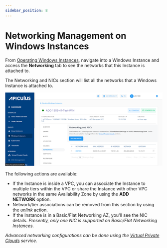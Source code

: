 ```yaml
---
sidebar_position: 8
---
```

# Networking Management on Windows Instances

From [Operating Windows Instances](https://docs.apiculus.com/hc/en-in/articles/13280072414749), navigate into a Windows Instance and access the **Networking** tab to see the networks that this Instance is attached to.

The Networking and NICs section will list all the networks that a Windows Instance is attached to.

![Networking Management](img/NetworkingManagement.png)

The following actions are available:

- If the Instance is inside a VPC, you can associate the Instance to multiple tiers within the VPC or share the Instance with other VPC networks in the same Availability Zone by using the **ADD NETWORK** option.
- Network/tier associations can be removed from this section by using the _unlink_ action.
- If the Instance is in a Basic/Flat Networking AZ, you'll see the NIC details. _Presently, only one NIC is supported on Basic/Flat Networking Instances._

_Advanced networking configurations can be done using the [Virtual Private Clouds](https://docs.apiculus.com/hc/en-in/articles/13228935544093) service._